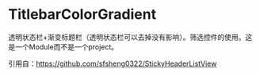 # TitlebarColorGradient
透明状态栏+渐变标题栏（透明状态栏可以去掉没有影响）。筛选控件的使用。这是一个Module而不是一个project。


引用自：https://github.com/sfsheng0322/StickyHeaderListView
